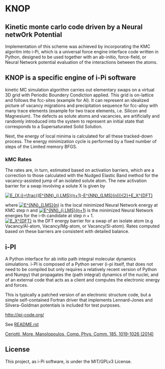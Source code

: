 # KNOP

## Kinetic monte carlo code driven by a Neural netwOrk Potential
  
  Implementation of this scheme was achieved by incorporating the KMC algoritm into i-Pi, 
  which is a universal force engine interface code written in Python, designed to be used 
  together with an ab-initio, force-field, or Neural Network potential evaluation of the 
  interactions between the atoms.
 
## KNOP is a specific engine of i-Pi software
  kinetic MC simulation algorithm carries out elementary swaps on a virtual 3D grid with 
  Periodic Boundery Condiction applied. 
  This grid is on-lattice and  follows the fcc-sites (example for Al). It can represent an 
  idealized picture of vacancy migrations and precipitation sequence for fcc-alloy with 
  many trace elements (example for two trace elements, i.e. Silicon and Magnesium). 
  The defects as solute atoms and vacancies, are artificially and randomly introduced into 
  the system to represent an initial state that corresponds to a Supersaturated Solid Solution.
  
  Next, the energy of local minima is calculated for all these tracked-down process. 
  The energy minimization cycle is performed by a fixed number of steps of the Limited memory BFGS. 

### kMC Rates

   The rates are, in turn, estimated based on activation barriers, which are a correction to those 
   calculated with the Nudged Elastic Band method for the vacancy-assisted jump of an isolated solute atom. 
   The new activation barrier for a swap involving a solute X is given by
   
 <a href="https://www.codecogs.com/eqnedit.php?latex=E_{X,i}=\frac{(E^{NN}_{i,LMS}(n&plus;1)-E^{NN}_{LMS}(n))}{2}&plus;E_X^{DFT}" target="_blank"><img src="https://latex.codecogs.com/gif.latex?E_{X,i}=\frac{(E^{NN}_{i,LMS}(n&plus;1)-E^{NN}_{LMS}(n))}{2}&plus;E_X^{DFT}" title="E_{X,i}=\frac{(E^{NN}_{i,LMS}(n+1)-E^{NN}_{LMS}(n))}{2}+E_X^{DFT}" /></a>
  
  where <a href="https://www.codecogs.com/eqnedit.php?latex=E^{NN}_{LMS}(n)" target="_blank"><img src="https://latex.codecogs.com/gif.latex?E^{NN}_{LMS}(n)" title="E^{NN}_{LMS}(n)" /></a> is the local minimized Neural Network energy at KMC 
  step n and <a href="https://www.codecogs.com/eqnedit.php?latex=E^{NN}_{i,LMS}(n&plus;1)" target="_blank"><img src="https://latex.codecogs.com/gif.latex?E^{NN}_{i,LMS}(n&plus;1)" title="E^{NN}_{i,LMS}(n+1)" /></a>   is the minimized Neural Network energies for the i-th candidate at step $n+1$.  
  <a href="https://www.codecogs.com/eqnedit.php?latex=E_X^{DFT}" target="_blank"><img src="https://latex.codecogs.com/gif.latex?E_X^{DFT}" title="E_X^{DFT}" /></a> is the DFT energy barrier for a swap of an isolate atom (e.g Vacancy/Al-atom, 
  Vacancy/Mg-atom, or Vacancy/Si-atom).
  Rates computed based on these barriers are consistent with detailed balance.

## i-PI
 
  A Python interface for ab initio path integral molecular dynamics simulations.
  i-PI is composed of a Python server (i-pi itself, that does not need to be
  compiled but only requires a relatively recent version of Python and Numpy)
  that propagates the (path integral) dynamics of the nuclei, and of an external
  code that acts as a client and computes the electronic energy and forces.
  
  This is typically a patched version of an electronic structure code, but a
  simple self-contained Fortran driver that implements Lennard-Jones and
  Silvera-Goldman potentials is included for test purposes.
 
  http://ipi-code.org/   
  
  See [README.rst](README.rst)
  
  [Ceriotti, More, Manolopoulos, Comp. Phys. Comm. 185, 1019-1026 (2014)](https://www.sciencedirect.com/science/article/pii/S001046551300372X?via%3Dihub)

## License

This project, as i-Pi software, is under the MIT/GPLv3 License.

